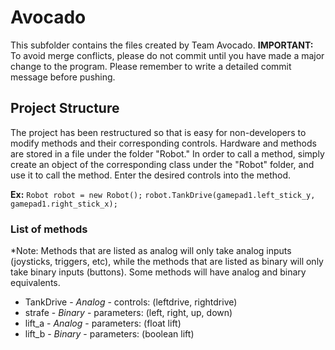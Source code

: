 # Avocado

This subfolder contains the files created by Team Avocado. **IMPORTANT:** To avoid merge conflicts, please do not commit until you have made a major change to the program. Please remember to write a detailed commit message before pushing.

## Project Structure

The project has been restructured so that is easy for non-developers to modify methods and their corresponding controls. Hardware and methods are stored in a file under the folder "Robot."
In order to call a method, simply create an object of the corresponding class under the "Robot" folder, and use it to call the method. Enter the desired controls into the method.

**Ex:**
`Robot robot = new Robot();`
`robot.TankDrive(gamepad1.left_stick_y, gamepad1.right_stick_x);`

### List of methods
*Note: Methods that are listed as analog will only take analog inputs (joysticks, triggers, etc), while the methods that are listed as binary will only take binary inputs (buttons). Some methods will have analog and binary equivalents.

* TankDrive - *Analog* - controls: (leftdrive, rightdrive)
* strafe - *Binary* - parameters: (left, right, up, down)
* lift_a - *Analog* - parameters: (float lift)
* lift_b - *Binary* - parameters: (boolean lift)